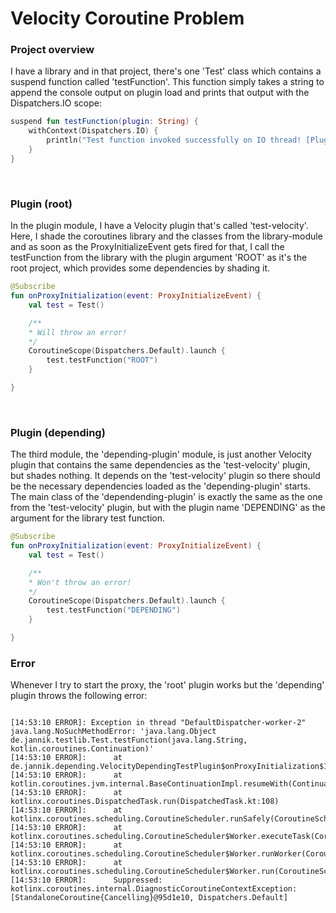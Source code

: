 # Velocity Coroutine Problem
### Project overview
I have a library and in that project, there's one 'Test' class which contains a suspend function called 'testFunction'. This function simply takes a string to append the console output on plugin load and prints that output with the Dispatchers.IO scope:

```kt
suspend fun testFunction(plugin: String) {
    withContext(Dispatchers.IO) {
        println("Test function invoked successfully on IO thread! [Plugin: $plugin]")
    }
}
```
<br>

### Plugin (root)
In the plugin module, I have a Velocity plugin that's called 'test-velocity'. Here, I shade the coroutines library and the classes from the library-module and as soon as the ProxyInitializeEvent gets fired for that, I call the testFunction from the library with the plugin argument 'ROOT' as it's the root project, which provides some dependencies by shading it.

```kt
@Subscribe
fun onProxyInitialization(event: ProxyInitializeEvent) {
    val test = Test()

    /**
    * Will throw an error!
    */
    CoroutineScope(Dispatchers.Default).launch {
        test.testFunction("ROOT")
    }

}
```
<br>

### Plugin (depending)
The third module, the 'depending-plugin' module, is just another Velocity plugin that contains the same dependencies as the 'test-velocity' plugin, but shades nothing. It depends on the 'test-velocity' plugin so there should be the necessary dependencies loaded as the 'depending-plugin' starts. The main class of the 'dependending-plugin' is exactly the same as the one from the 'test-velocity' plugin, but with the plugin name 'DEPENDING' as the argument for the library test function.

```kt
@Subscribe
fun onProxyInitialization(event: ProxyInitializeEvent) {
    val test = Test()

    /**
    * Won't throw an error!
    */
    CoroutineScope(Dispatchers.Default).launch {
        test.testFunction("DEPENDING")
    }

}
```

### Error
Whenever I try to start the proxy, the 'root' plugin works but the 'depending' plugin throws the following error:

```

[14:53:10 ERROR]: Exception in thread "DefaultDispatcher-worker-2" java.lang.NoSuchMethodError: 'java.lang.Object de.jannik.testlib.Test.testFunction(java.lang.String, kotlin.coroutines.Continuation)'
[14:53:10 ERROR]:      at de.jannik.depending.VelocityDependingTestPlugin$onProxyInitialization$1.invokeSuspend(VelocityDependingTestPlugin.kt:32)
[14:53:10 ERROR]:      at kotlin.coroutines.jvm.internal.BaseContinuationImpl.resumeWith(ContinuationImpl.kt:33)
[14:53:10 ERROR]:      at kotlinx.coroutines.DispatchedTask.run(DispatchedTask.kt:108)
[14:53:10 ERROR]:      at kotlinx.coroutines.scheduling.CoroutineScheduler.runSafely(CoroutineScheduler.kt:584)
[14:53:10 ERROR]:      at kotlinx.coroutines.scheduling.CoroutineScheduler$Worker.executeTask(CoroutineScheduler.kt:793)
[14:53:10 ERROR]:      at kotlinx.coroutines.scheduling.CoroutineScheduler$Worker.runWorker(CoroutineScheduler.kt:697)
[14:53:10 ERROR]:      at kotlinx.coroutines.scheduling.CoroutineScheduler$Worker.run(CoroutineScheduler.kt:684)
[14:53:10 ERROR]:      Suppressed: kotlinx.coroutines.internal.DiagnosticCoroutineContextException: [StandaloneCoroutine{Cancelling}@95d1e10, Dispatchers.Default]

```
